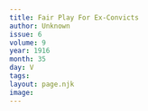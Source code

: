 ```yaml
---
title: Fair Play For Ex-Convicts
author: Unknown
issue: 6
volume: 9
year: 1916
month: 35
day: V
tags:
layout: page.njk
image:
---
```





